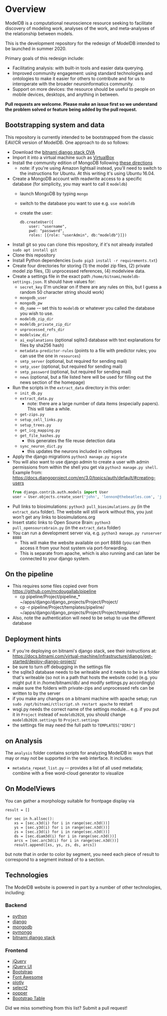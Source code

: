 # Overview

ModelDB is a computational neuroscience resource seeking to facilitate discovery of modeling work, analyses of the work, and meta-analyses of the relationship between models.

This is the development repository for the redesign of ModelDB intended to be launched in summer 2020.

Primary goals of this redesign include:

- Facilitating analysis: with built-in tools and easier data querying.
- Improved community engagement: using standard technologies and ontologies to make it easier for others to contribute and for us to interoperate with the broader neuroinformatics community.
- Support on more devices: the resource should be useful to people on mobile devices, desktops, and anything in between.

**Pull requests are welcome. Please make an issue first so we understand the problem solved or feature being added by the pull request.**

## Bootstrapping system and data
This repository is currently intended to be bootstrapped from the classic EAV/CR version of ModelDB. One approach to do so follows:

- Download the [bitnami django stack OVA][1]
- Import it into a virtual machine such as [VirtualBox][2]
- Install the community edition of MongoDB following [these directions][3]
  - note: if you're using Amazon lightsail instead, you'll need to switch to the instructions for Ubuntu. At this writing it's using Ubuntu 16.04.
- Create a MongoDB account with readwrite access to a specific database (for simplicity, you may want to call it `modeldb`)
  - launch MongoDB by typing `mongo`
  - switch to the database you want to use e.g. `use modeldb`
  - create the user:
  
        db.createUser({
            user: "username",
            pwd: "password",
            roles: [{role: "userAdmin", db:"modeldb"}]})
            
- Install git so you can clone this repository, if it's not already installed `sudo apt install git`
- Clone this repository
- Install Python dependencies (`sudo pip3 install -r requirements.txt`)
- Create four directories for storing (1) the model zip files, (2) private model zip files, (3) unprocessed references, (4) modelview data.
- Create a settings file in the exact path `/home/bitnami/modeldb-settings.json`. It should have values for:
  - `secret_key` (I'm unclear on if there are any rules on this, but I guess a random 50 character string should work)
  - `mongodb_user`
  - `mongodb_pw`
  - `db_name` -- set this to `modeldb` or whatever you called the database you wish to use.
  - `modeldb_zip_dir` 
  - `modeldb_private_zip_dir`
  - `unprocessed_refs_dir`
  - `modelview_dir`
  - `ai_explanations` (optional sqlite3 database with text explanations for files by sha256 hash)
  - `metadata-predictor-rules` (points to a file with predictor rules; you can use the one in `resources`)
  - `smtp_server` (optional, but required for sending mail)
  - `smtp_user` (optional, but required for sending mail)
  - `smtp_password` (optional, but required for sending mail)
  - `news` (optional, but a file listed here will be used for filling out the news section of the homepage)
- Run the scripts in the `extract_data` directory in this order:
  - `init_db.py`
  - `extract_data.py`
    - note: there are a large number of data items (especially papers). This will take a while.
  - `get-zips.py`
  - `setup_cell_links.py`
  - `setup_trees.py`
  - `get_icg_mapping.py`
  - `get_file_hashes.py`
    - this generates the file reuse detection data
  - `sync_neuron_dict.py`
    - this updates the neurons included in celltypes
- Apply the django migrations
  `python3 manage.py migrate`
- You will also want to use django admin to create a user with admin permissions from within the
  shell you get via `python3 manage.py shell`.
  Example from: https://docs.djangoproject.com/en/3.0/topics/auth/default/#creating-users
  ```python
  from django.contrib.auth.models import User
  user = User.objects.create_user('john', 'lennon@thebeatles.com', 'johnpassword')
  ```
- Pull links to biosimulations: `python3 pull_biosimulations.py` (in the `extract_data` folder). The website will still work without this, you just won't get any links to biosimulations.org
- Insert static links to Open Source Brain: `python3 pull_opensourcebrain.py` (in the `extract_data` folder)
- You can run a development server via, e.g. `python3 manage.py runserver 8888`
  - This will make the website available on port 8888 (you can then access it from your host system via port-forwarding.
  - This is separate from apache, which is also running and can later be connected to your django system.

## On the pipeline
- This requires some files copied over from https://github.com/mcdougallab/pipeline
  - cp pipeline/Project/pipeline_* ~/apps/django/django_projects/Project/Project/
  - cp -r pipeline/Project/templates/pipeline/ ~/apps/django/django_projects/Project/Project/templates/
- Also, note the authentication will need to be setup to use the different database

## Deployment hints
- If you're deploying on bitnami's django stack, see their instructions at: https://docs.bitnami.com/virtual-machine/infrastructure/django/get-started/deploy-django-project/
- be sure to turn off debugging in the settings file
- the sqlite3 database needs to be writeable and it needs to be in a folder that's writeable (so not in a path that hosts the website code)
  (e.g. you might put it in /home/bitnami/db/ and modify settings.py accordingly)
- make sure the folders with private-zips and unprocessed refs can be written to by the server
- if you make any changes on a bitnami machine with apache setup; run `sudo /opt/bitnami/ctlscript.sh restart apache` to restart
- wsgi.py needs the correct name of the settings module... e.g. if you put it in `Project` instead of `modeldb2020`, you should
  change `modeldb2020.settings` to `Project.settings`
 - the settings file may need the full path to `TEMPLATES["DIRS"]`

## on Analysis
The `analysis` folder contains scripts for analyzing ModelDB in ways that may
or may not be supported in the web interface. It includes:
- `metadata_repeat_list.py` -- provides a list of all used metadata; combine with a free word-cloud generator to visualize

## On ModelViews

You can gather a morphology suitable for frontpage display via

    result = []

    for sec in h.allsec():
        xs = [sec.x3d(i) for i in range(sec.n3d())]
        ys = [sec.y3d(i) for i in range(sec.n3d())]
        zs = [sec.z3d(i) for i in range(sec.n3d())]
        ds = [sec.diam3d(i) for i in range(sec.n3d())]
        arcs = [sec.arc3d(i) for i in range(sec.n3d())]
        result.append([xs, ys, zs, ds, arcs])

but note that in order to color by segment, you need each piece of result to correspond
to a segment instead of to a section.

## Technologies

The ModelDB website is powered in part by a number of other technologies, including:

### Backend
- [python](https://python.org)
- [django](https://www.djangoproject.com/)
- [mongodb](https://mongodb.com)
- [pymongo](https://pypi.org/project/pymongo/)
- [bitnami django stack][1]

### Frontend
- [jQuery](https://jquery.com)
- [jQuery UI](https://jqueryui.com/)
- [Bootstrap](https://getbootstrap.com/)
- [Font Awesome](https://fontawesome.com)
- [plotly](https://plotly.com)
- [select2](https://select2.org/)
- [popper](https://popper.js.org)
- [Bootstrap Table](https://bootstrap-table.com/)

Did we miss something from this list? Submit a pull request!

[1]: https://bitnami.com/stack/django/virtual-machine "Bitnami django OVA"
[2]: https://www.virtualbox.org/ "VirtualBox"
[3]: https://docs.mongodb.com/manual/tutorial/install-mongodb-on-debian/ "MongoDB installation guide"
